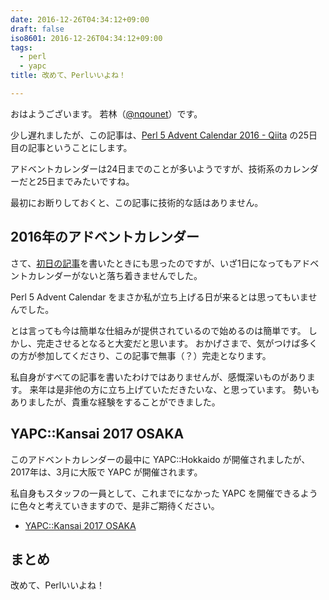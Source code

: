 ```yaml
---
date: 2016-12-26T04:34:12+09:00
draft: false
iso8601: 2016-12-26T04:34:12+09:00
tags:
  - perl
  - yapc
title: 改めて、Perlいいよね！

---
```


おはようございます。
若林（[@nqounet](https://twitter.com/nqounet)）です。

少し遅れましたが、この記事は、[Perl 5 Advent Calendar 2016 - Qiita](https://qiita.com/advent-calendar/2016/perl5)
の25日目の記事ということにします。

アドベントカレンダーは24日までのことが多いようですが、技術系のカレンダーだと25日までみたいですね。

最初にお断りしておくと、この記事に技術的な話はありません。

## 2016年のアドベントカレンダー

さて、[初日の記事](/2016/12/01/010847)を書いたときにも思ったのですが、いざ1日になってもアドベントカレンダーがないと落ち着きませんでした。

Perl 5 Advent Calendar をまさか私が立ち上げる日が来るとは思ってもいませんでした。

とは言っても今は簡単な仕組みが提供されているので始めるのは簡単です。
しかし、完走させるとなると大変だと思います。
おかげさまで、気がつけば多くの方が参加してくださり、この記事で無事（？）完走となります。

私自身がすべての記事を書いたわけではありませんが、感慨深いものがあります。
来年は是非他の方に立ち上げていただきたいな、と思っています。
勢いもありましたが、貴重な経験をすることができました。

## YAPC::Kansai 2017 OSAKA

このアドベントカレンダーの最中に YAPC::Hokkaido が開催されましたが、2017年は、3月に大阪で YAPC が開催されます。

私自身もスタッフの一員として、これまでになかった YAPC を開催できるように色々と考えていきますので、是非ご期待ください。

* [YAPC::Kansai 2017 OSAKA](http://yapcjapan.org/2017kansai/)

## まとめ

改めて、Perlいいよね！
